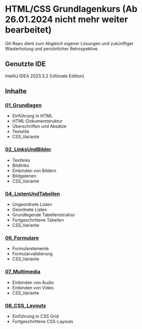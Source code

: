 # HTML/CSS Grundlagenkurs (Ab 26.01.2024 nicht mehr weiter bearbeitet)

Git-Repo dient zum Abgleich eigener Lösungen und zukünftiger Wiederholung und persönlicher Retrospektive.

## Genutzte IDE

IntelliJ IDEA 2023.3.2 (Ultimate Edition)

## Inhalte

### [**01_Grundlagen**](../../tree/master/01_Grundlagen)

- Einführung in HTML
- HTML-Dokumentstruktur
- Überschriften und Absätze
- Textstile
- CSS_Variante

### [**02_LinksUndBilder**](../../tree/master/02_LinksUndBilder)

- Textlinks
- Bildlinks
- Einbinden von Bildern
- Bildgalerien
- CSS_Variante

### [**04_ListenUndTabellen**](../../tree/master/04_ListenUndTabellen)

- Ungeordnete Listen
- Geordnete Listen
- Grundlegende Tabellenstruktur
- Fortgeschrittene Tabellen
- CSS_Variante

### [**06_Formulare**](../../tree/master/06_Formulare)

- Formularelemente
- Formularvalidierung
- CSS_Variante

### [**07_Multimedia**](../../tree/master/07_Multimedia)

- Einbinden von Audio
- Einbinden von Video
- CSS_Variante

### [**08_CSS_Layouts**](../../tree/master/08_CSS_Layouts)

- Einführung in CSS Grid
- Fortgeschrittene CSS-Layouts
